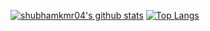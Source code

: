 [![shubhamkmr04's github stats](https://github-readme-stats.vercel.app/api?username=shubhamkmr04&show_icons=true&count_private=true)](https://github.com/anuraghazra/github-readme-stats)
[![Top Langs](https://github-readme-stats.vercel.app/api/top-langs/?username=shubhamkmr04&layout=compact)](https://github.com/anuraghazra/github-readme-stats)
